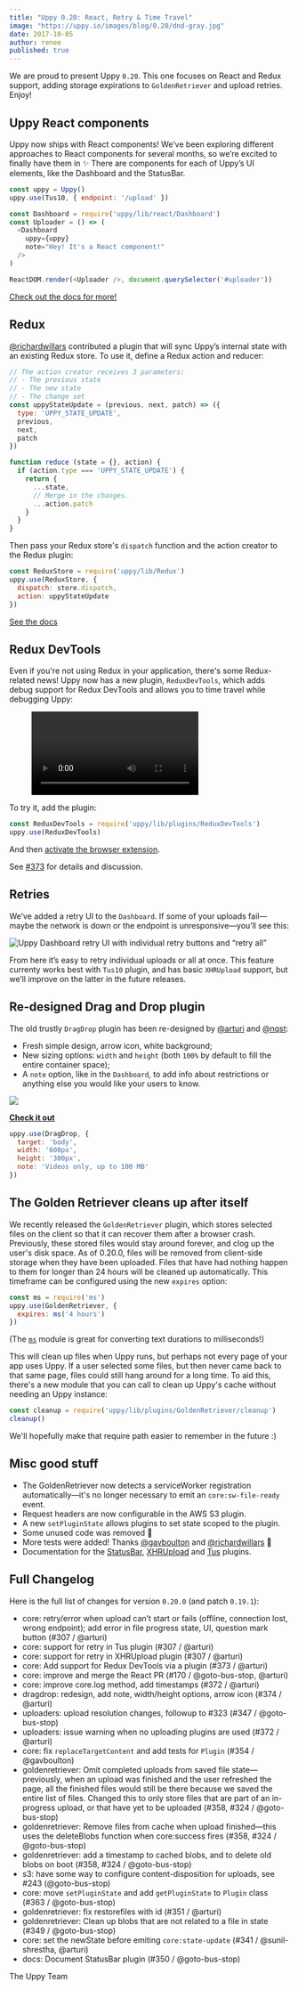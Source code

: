 ```yaml
---
title: "Uppy 0.20: React, Retry & Time Travel"
image: "https://uppy.io/images/blog/0.20/dnd-gray.jpg"
date: 2017-10-05
author: renee
published: true
---
```


We are proud to present Uppy `0.20`. This one focuses on React and Redux support, adding storage expirations to `GoldenRetriever` and upload retries. Enjoy!

## Uppy React components

Uppy now ships with React components! We’ve been exploring different approaches to React components for several months, so we’re excited to finally have them in ✨ There are components for each of Uppy’s UI elements, like the Dashboard and the StatusBar.

```js
const uppy = Uppy()
uppy.use(Tus10, { endpoint: '/upload' })

const Dashboard = require('uppy/lib/react/Dashboard')
const Uploader = () => (
  <Dashboard
    uppy={uppy}
    note="Hey! It's a React component!"
  />
)

ReactDOM.render(<Uploader />, document.querySelector('#uploader'))
```

<!-- more -->

[Check out the docs for more!](/docs/react/)

## Redux

[@richardwillars](https://github.com/richardwillars) contributed a plugin that will sync Uppy’s internal state with an existing Redux store.
To use it, define a Redux action and reducer:

```js
// The action creator receives 3 parameters:
// - The previous state
// - The new state
// - The change set
const uppyStateUpdate = (previous, next, patch) => ({
  type: 'UPPY_STATE_UPDATE',
  previous,
  next,
  patch
})

function reduce (state = {}, action) {
  if (action.type === 'UPPY_STATE_UPDATE') {
    return {
      ...state,
      // Merge in the changes.
      ...action.patch
    }
  }
}
```

Then pass your Redux store's `dispatch` function and the action creator to the Redux plugin:

```js
const ReduxStore = require('uppy/lib/Redux')
uppy.use(ReduxStore, {
  dispatch: store.dispatch,
  action: uppyStateUpdate
})
```

[See the docs](/docs/redux/)

## Redux DevTools

Even if you're not using Redux in your application, there's some Redux-related news! Uppy now has a new plugin, `ReduxDevTools`, which adds debug support for Redux DevTools and allows you to time travel while debugging Uppy:

<figure class="wide"><video alt="Demo video showing Uppy with Redux Dev Tools and time traveling" controls autoplay><source src="/images/blog/0.20/uppy-reduxdevtools.mp4" type="video/mp4">Your browser does not support the video tag, you can <a href="/images/blog/0.20/uppy-reduxdevtools.mp4">download the video</a> to watch it.</video></figure>

To try it, add the plugin:

```js
const ReduxDevTools = require('uppy/lib/plugins/ReduxDevTools')
uppy.use(ReduxDevTools)
```

And then [activate the browser extension](https://github.com/zalmoxisus/redux-devtools-extension).

See [#373](https://github.com/transloadit/uppy/pull/373) for details and discussion.

## Retries

We’ve added a retry UI to the `Dashboard`. If some of your uploads fail—maybe the network is down or the endpoint is unresponsive—you’ll see this:

<img alt="Uppy Dashboard retry UI with individual retry buttons and “retry all”" src="/images/blog/0.20/retry.jpg">

From here it’s easy to retry individual uploads or all at once. This feature currenty works best with `Tus10` plugin, and has basic `XHRUpload` support, but we’ll improve on the latter in the future releases.

## Re-designed Drag and Drop plugin

The old trustly `DragDrop` plugin has been re-designed by [@arturi](https://github.com/arturi) and [@nqst](http://zaytsev.io):

- Fresh simple design, arrow icon, white background;
- New sizing options: `width` and `height` (both `100%` by default to fill the entire container space);
- A `note` option, like in the `Dashboard`, to add info about restrictions or anything else you would like your users to know.

<img class="border" src="/images/blog/0.20/dnd-gray.jpg">

**[Check it out](/examples/dragdrop/)**

```js
uppy.use(DragDrop, {
  target: 'body',
  width: '600px',
  height: '300px',
  note: 'Videos only, up to 100 MB'
})
```

## The Golden Retriever cleans up after itself

We recently released the `GoldenRetriever` plugin, which stores selected files on the client so that it can recover them after a browser crash. Previously, these stored files would stay around forever, and clog up the user's disk space. As of 0.20.0, files will be removed from client-side storage when they have been uploaded. Files that have had nothing happen to them for longer than 24 hours will be cleaned up automatically. This timeframe can be configured using the new `expires` option:

```js
const ms = require('ms')
uppy.use(GoldenRetriever, {
  expires: ms('4 hours')
})
```

(The [`ms`](https://npmjs.com/package/ms) module is great for converting text durations to milliseconds!)

This will clean up files when Uppy runs, but perhaps not every page of your app uses Uppy. If a user selected some files, but then never came back to that same page, files could still hang around for a long time. To aid this, there's a new module that you can call to clean up Uppy's cache without needing an Uppy instance:

```js
const cleanup = require('uppy/lib/plugins/GoldenRetriever/cleanup')
cleanup()
```

We'll hopefully make that require path easier to remember in the future :)

## Misc good stuff

- The GoldenRetriever now detects a serviceWorker registration automatically—it's no longer necessary to emit an `core:sw-file-ready` event.
- Request headers are now configurable in the AWS S3 plugin.
- A new `setPluginState` allows plugins to set state scoped to the plugin.
- Some unused code was removed 🎉
- More tests were added! Thanks [@gavboulton](https://github.com/gavboulton) and [@richardwillars](https://github.com/richardwillars) 🎉
- Documentation for the [StatusBar](/docs/statusbar), [XHRUpload](/docs/xhrupload) and [Tus](/docs/tus) plugins.

## Full Changelog

Here is the full list of changes for version `0.20.0` (and patch `0.19.1`):

- core: retry/error when upload can’t start or fails (offline, connection lost, wrong endpoint); add error in file progress state, UI, question mark button (#307 / @arturi)
- core: support for retry in Tus plugin (#307 / @arturi)
- core: support for retry in XHRUpload plugin (#307 / @arturi)
- core: Add support for Redux DevTools via a plugin (#373 / @arturi)
- core: improve and merge the React PR (#170 / @goto-bus-stop, @arturi)
- core: improve core.log method, add timestamps (#372 / @arturi)
- dragdrop: redesign, add note, width/height options, arrow icon (#374 / @arturi)
- uploaders: upload resolution changes, followup to #323 (#347 / @goto-bus-stop)
- uploaders: issue warning when no uploading plugins are used (#372 / @arturi)
- core: fix `replaceTargetContent` and add tests for `Plugin` (#354 / @gavboulton)
- goldenretriever: Omit completed uploads from saved file state—previously, when an upload was finished and the user refreshed the page, all the finished files would still be there because we saved the entire list of files. Changed this to only store files that are part of an in-progress upload, or that have yet to be uploaded (#358, #324 / @goto-bus-stop)
- goldenretriever: Remove files from cache when upload finished—this uses the deleteBlobs function when core:success fires (#358, #324 / @goto-bus-stop)
- goldenretriever: add a timestamp to cached blobs, and to delete old blobs on boot (#358, #324 / @goto-bus-stop)
- s3: have some way to configure content-disposition for uploads, see #243 (@goto-bus-stop)
- core: move `setPluginState` and add `getPluginState` to `Plugin` class (#363 / @goto-bus-stop)
- goldenretriever: fix restorefiles with id (#351 / @arturi)
- goldenretriever: Clean up blobs that are not related to a file in state (#349 / @goto-bus-stop)
- core: set the newState before emiting `core:state-update` (#341 / @sunil-shrestha, @arturi)
- docs: Document StatusBar plugin (#350 / @goto-bus-stop)

The Uppy Team
